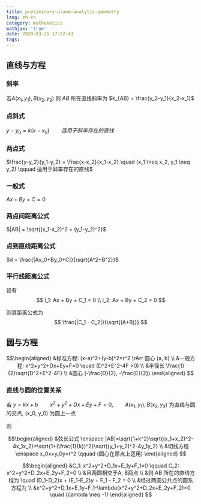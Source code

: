 ```yaml
---
title: preliminary-plane-analytic-geometry
lang: zh-cn
category: mathematics
mathjax: 'true'
date: 2020-03-25 17:52:43
tags:
---
```


## 直线与方程

### 斜率

若$A(x_1, y_1),\, B(x_2, y_2)$ 则 $AB$ 所在直线斜率为 $k_{AB} = \frac{y_2-y_1}{x_2-x_1}$

### 点斜式

$y-y_0 = k(x-x_0) \qquad 适用于斜率存在的直线$

### 两点式

$\frac{y-y_2}{y_1-y_2} = \frac{x-x_2}{x_1-x_2} \quad (x_1 \neq x_2, y_1 \neq y_2) \qquad 适用于斜率存在的直线$

### 一般式

$Ax + By + C = 0$

### 两点间距离公式

$|AB| = \sqrt{(x_1-x_2)^2 + (y_1-y_2)^2}$

### 点到直线距离公式

$d = \frac{|Ax_0+By_0+C|}{\sqrt{A^2+B^2}}$

### 平行线距离公式

设有
$$
l_1: Ax + By + C_1 = 0 \\
l_2: Ax + By + C_2 = 0
$$

则其距离公式为
$$
\frac{|C_1 - C_2|}{\sqrt{(A+B)}}
$$

## 圆与方程

$$\begin{aligned}
&标准方程: (x-a)^2+(y-b)^2=r^2 \rArr 圆心 (a, b) \\
&一般方程: x^2+y^2+Dx+Ey+F=0 \quad (D^2+E^2-4F >0) \\
&半径长 \frac{1}{2}\sqrt{D^2+E^2-4F} \\
&圆心 (-\frac{D}{2}, -\frac{E}{2})
\end{aligned}
$$

### 直线与圆的位置关系

若 $y=kx+b \qquad x^2+y^2+Dx+Ey+F=0, \qquad A(x_1, y_1),\, B(x_2, y_2)$ 为直线与圆的交点, (x_0, y_0) 为圆上一点

则

$$\begin{aligned}
&弦长公式 \enspace |AB|=\sqrt{1+k^2}\sqrt{(x_1+x_2)^2-4x_1x_2}=\sqrt{1+(\frac{1}{k})^2}\sqrt{(y_1+y_2)^2-4y_1y_2} \\
&切线方程 \enspace x_0x+y_0y=r^2 \qquad (圆心在原点上适用)
\end{aligned}
$$

$$\begin{aligned}
&C_1: x^2+y^2+D_1x+E_1y+F_1=0 \qquad C_2: x^2+y^2+D_2x+E_2y+F_2=0 \\
&且两圆相交于A, B两点 \\
&则 AB 所在的直线方程为 \quad (D_1-D_2)x + (E_1-E_2)y + F_1 - F_2 = 0 \\
&经过两圆公共点的圆系方程为 \\
&x^2+y^2+D_1x+E_1y+F_1-\lambda(x^2+y^2+D_2x+E_2y+F_2)=0 \quad (\lambda \neq -1)
\end{aligned}
$$
